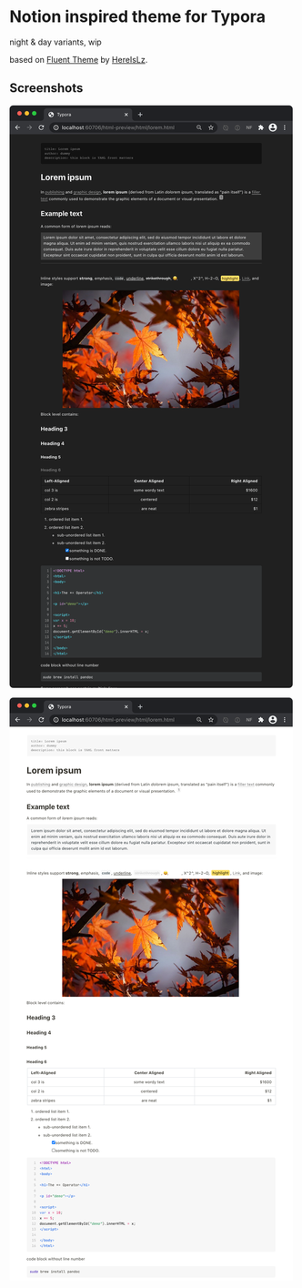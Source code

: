 # Notion inspired theme for Typora

night & day variants, wip

based on [Fluent Theme](https://theme.typora.io/theme/Fluent/) by [HereIsLz](https://github.com/HereIsLz).

## Screenshots

![night](.github/night.png)

![day](.github/day.png)
